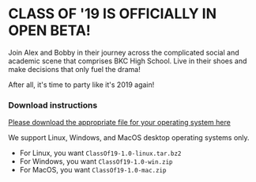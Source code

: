 # CLASS OF '19 IS OFFICIALLY IN OPEN BETA!

Join Alex and Bobby in their journey across the complicated social and academic scene that comprises BKC High School. Live in their shoes and make decisions that only fuel the drama!

After all, it's time to party like it's 2019 again!

### Download instructions
[Please download the appropriate file for your operating system here](https://hikkikomori-life.itch.io/class-of-19)

We support Linux, Windows, and MacOS desktop operating systems only.
- For Linux, you want `ClassOf19-1.0-linux.tar.bz2`
- For Windows, you want `ClassOf19-1.0-win.zip`
- For MacOS, you want `ClassOf19-1.0-mac.zip`
